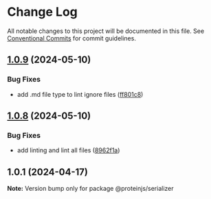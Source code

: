 # Change Log

All notable changes to this project will be documented in this file.
See [Conventional Commits](https://conventionalcommits.org) for commit guidelines.

## [1.0.9](https://github.com/proteinjs/serializer/compare/@proteinjs/serializer@1.0.8...@proteinjs/serializer@1.0.9) (2024-05-10)


### Bug Fixes

* add .md file type to lint ignore files ([ff801c8](https://github.com/proteinjs/serializer/commit/ff801c8ac7f8e36147da01577102c68a27bdbfcb))





## [1.0.8](https://github.com/proteinjs/serializer/compare/@proteinjs/serializer@1.0.7...@proteinjs/serializer@1.0.8) (2024-05-10)


### Bug Fixes

* add linting and lint all files ([8962f1a](https://github.com/proteinjs/serializer/commit/8962f1a0aebe692549cd2fb917527dcb68c01a3e))





## 1.0.1 (2024-04-17)

**Note:** Version bump only for package @proteinjs/serializer

